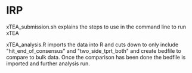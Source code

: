 # IRP

xTEA_submission.sh explains the steps to use in the command line to run xTEA

xTEA_analysis.R imports the data into R and cuts down to only include "hit_end_of_consensus" and "two_side_tprt_both" and create bedfile to compare to bulk data. Once the comparison has been done the bedfile is imported and further analysis run.

